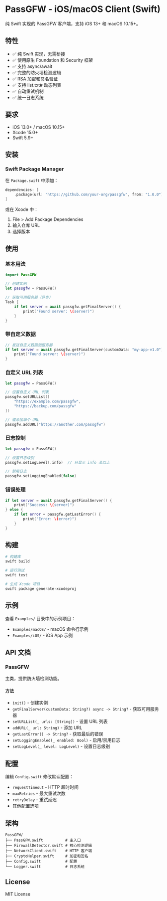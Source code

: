 # PassGFW - iOS/macOS Client (Swift)

纯 Swift 实现的 PassGFW 客户端，支持 iOS 13+ 和 macOS 10.15+。

## 特性

- ✅ 纯 Swift 实现，无需桥接
- ✅ 使用原生 Foundation 和 Security 框架
- ✅ 支持 async/await
- ✅ 完整的防火墙检测逻辑
- ✅ RSA 加密和签名验证
- ✅ 支持 list.txt# 动态列表
- ✅ 自动重试机制
- ✅ 统一日志系统

## 要求

- iOS 13.0+ / macOS 10.15+
- Xcode 15.0+
- Swift 5.9+

## 安装

### Swift Package Manager

在 `Package.swift` 中添加：

```swift
dependencies: [
    .package(url: "https://github.com/your-org/passgfw", from: "1.0.0")
]
```

或在 Xcode 中：
1. File > Add Package Dependencies
2. 输入仓库 URL
3. 选择版本

## 使用

### 基本用法

```swift
import PassGFW

// 创建实例
let passgfw = PassGFW()

// 获取可用服务器（异步）
Task {
    if let server = await passgfw.getFinalServer() {
        print("Found server: \(server)")
    }
}
```

### 带自定义数据

```swift
// 发送自定义数据到服务器
if let server = await passgfw.getFinalServer(customData: "my-app-v1.0") {
    print("Found server: \(server)")
}
```

### 自定义 URL 列表

```swift
let passgfw = PassGFW()

// 设置自定义 URL 列表
passgfw.setURLList([
    "https://example.com/passgfw",
    "https://backup.com/passgfw"
])

// 或添加单个 URL
passgfw.addURL("https://another.com/passgfw")
```

### 日志控制

```swift
let passgfw = PassGFW()

// 设置日志级别
passgfw.setLogLevel(.info)  // 只显示 info 及以上

// 禁用日志
passgfw.setLoggingEnabled(false)
```

### 错误处理

```swift
if let server = await passgfw.getFinalServer() {
    print("Success: \(server)")
} else {
    if let error = passgfw.getLastError() {
        print("Error: \(error)")
    }
}
```

## 构建

```bash
# 构建库
swift build

# 运行测试
swift test

# 生成 Xcode 项目
swift package generate-xcodeproj
```

## 示例

查看 `Examples/` 目录中的示例项目：

- `Examples/macOS/` - macOS 命令行示例
- `Examples/iOS/` - iOS App 示例

## API 文档

### PassGFW

主类，提供防火墙检测功能。

#### 方法

- `init()` - 创建实例
- `getFinalServer(customData: String?) async -> String?` - 获取可用服务器
- `setURLList(_ urls: [String])` - 设置 URL 列表
- `addURL(_ url: String)` - 添加 URL
- `getLastError() -> String?` - 获取最后的错误
- `setLoggingEnabled(_ enabled: Bool)` - 启用/禁用日志
- `setLogLevel(_ level: LogLevel)` - 设置日志级别

## 配置

编辑 `Config.swift` 修改默认配置：

- `requestTimeout` - HTTP 超时时间
- `maxRetries` - 最大重试次数
- `retryDelay` - 重试延迟
- 其他配置选项

## 架构

```
PassGFW/
├── PassGFW.swift          # 主入口
├── FirewallDetector.swift # 核心检测逻辑
├── NetworkClient.swift    # HTTP 客户端
├── CryptoHelper.swift     # 加密和签名
├── Config.swift           # 配置
└── Logger.swift           # 日志系统
```

## License

MIT License

